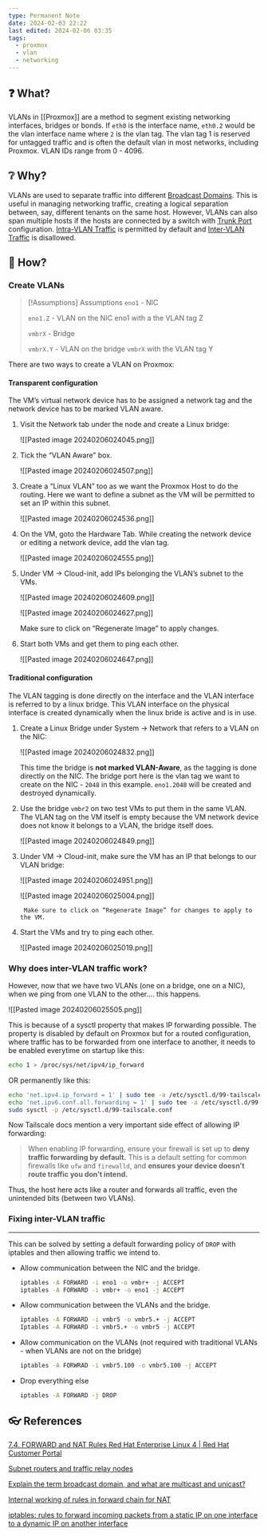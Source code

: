 ```yaml
---
type: Permanent Note
date: 2024-02-03 22:22
last edited: 2024-02-06 03:35
tags:
  - proxmox
  - vlan
  - networking
---
```

## ❓ What?
  
VLANs in [[Proxmox]] are a method to segment existing networking interfaces, bridges or bonds. If `eth0` is the interface name, `eth0.2` would be the vlan interface name where `2` is the vlan tag. The vlan tag 1 is reserved for untagged traffic and is often the default vlan in most networks, including Proxmox. VLAN IDs range from 0 - 4096.

## ❔ Why?
  
VLANs are used to separate traffic into different [Broadcast Domains](https://www.notion.so/Broadcast-Domains-a640e2b460274ea9bf3a404e9417b085?pvs=21). This is useful in managing networking traffic, creating a logical separation between, say, different tenants on the same host. However, VLANs can also span multiple hosts if the hosts are connected by a switch with [Trunk Port](https://www.notion.so/Trunk-Port-5c6c934e5854458d95bf25a1263dd98d?pvs=21) configuration. [Intra-VLAN Traffic](https://www.notion.so/Intra-VLAN-Traffic-211f84daadc344c1ad5d838b7876e9a5?pvs=21) is permitted by default and [Inter-VLAN Traffic](https://www.notion.so/Inter-VLAN-Traffic-0c257ad5f69e4fababed1757d7440537?pvs=21) is disallowed.

## 🎤 How?

### Create VLANs

> [!Assumptions] Assumptions
>  `eno1` - NIC
>  
>  `eno1.Z` - VLAN on the NIC eno1 with a the VLAN tag Z
>  
>  `vmbrX` - Bridge
>  
>  `vmbrX.Y` - VLAN on the bridge `vmbrX` with the VLAN tag Y

There are two ways to create a VLAN on Proxmox:

#### Transparent configuration

The VM’s virtual network device has to be assigned a network tag and the network device has to be marked VLAN aware.
    
1. Visit the Network tab under the node and create a Linux bridge:
        
	![[Pasted image 20240206024045.png]]
        
2. Tick the “VLAN Aware” box.
        
	![[Pasted image 20240206024507.png]]
        
3. Create a “Linux VLAN” too as we want the Proxmox Host to do the routing. Here we want to define a subnet as the VM will be permitted to set an IP within this subnet.
        
	![[Pasted image 20240206024536.png]]
1. On the VM, goto the Hardware Tab. While creating the network device or editing a network device, add the vlan tag.
        
	![[Pasted image 20240206024555.png]]
        
5. Under VM → Cloud-init, add IPs belonging the VLAN’s subnet to the VMs.
        
	![[Pasted image 20240206024609.png]]
        
	![[Pasted image 20240206024627.png]]
        
	Make sure to click on “Regenerate Image” to apply changes.
        
6. Start both VMs and get them to ping each other.
        
	![[Pasted image 20240206024647.png]]
        
#### Traditional configuration
 
 The VLAN tagging is done directly on the interface and the VLAN interface is referred to by a linux bridge. This VLAN interface on the physical interface is created dynamically when the linux bride is active and is in use.
    
1. Create a Linux Bridge under System → Network that refers to a VLAN on the NIC:
        
	![[Pasted image 20240206024832.png]]
        
	This time the bridge is **not marked VLAN-Aware**, as the tagging is done directly on the NIC. The bridge port here is the vlan tag we want to create on the NIC - `2048` in this example. `eno1.2048` will be created and destroyed dynamically. 
	
2. Use the bridge `vmbr2` on two test VMs to put them in the same VLAN. The VLAN tag on the VM itself is empty because the VM network device does not know it belongs to a VLAN, the bridge itself does.
        
	![[Pasted image 20240206024849.png]]
        
3. Under VM → Cloud-init, make sure the VM has an IP that belongs to our VLAN bridge:
        
	![[Pasted image 20240206024951.png]]
        
	![[Pasted image 20240206025004.png]]
        
        Make sure to click on “Regenerate Image” for changes to apply to the VM.
        
4. Start the VMs and try to ping each other.
        
	![[Pasted image 20240206025019.png]]
        

### Why does inter-VLAN traffic work?

However, now that we have two VLANs (one on a bridge, one on a NIC), when we ping from one VLAN to the other…. this happens.

![[Pasted image 20240206025505.png]]

This is because of a sysctl property that makes IP forwarding possible. The property is disabled by default on Proxmox but for a routed configuration, where traffic has to be forwarded from one interface to another, it needs to be enabled everytime on startup like this:

```bash
echo 1 > /proc/sys/net/ipv4/ip_forward
```

OR permanently like this:

```bash
echo 'net.ipv4.ip_forward = 1' | sudo tee -a /etc/sysctl.d/99-tailscale.conf
echo 'net.ipv6.conf.all.forwarding = 1' | sudo tee -a /etc/sysctl.d/99-tailscale.conf
sudo sysctl -p /etc/sysctl.d/99-tailscale.conf
```

Now Tailscale docs mention a very important side effect of allowing IP forwarding:

> When enabling IP forwarding, ensure your firewall is set up to **deny traffic forwarding by default.** This is a default setting for common firewalls like `ufw` and `firewalld`, and **ensures your device doesn’t route traffic you don’t intend.**

Thus, the host here acts like a router and forwards all traffic, even the unintended bits (between two VLANs).

### Fixing inter-VLAN traffic
---
This can be solved by setting a default forwarding policy of `DROP` with iptables and then allowing traffic we intend to.
- Allow communication between the NIC and the bridge.
    ```bash
    iptables -A FORWARD -i eno1 -o vmbr+ -j ACCEPT
    iptables -A FORWARD -i vmbr+ -o eno1 -j ACCEPT
    ```
- Allow communication between the VLANs and the bridge.
    ```bash
    iptables -A FORWARD -i vmbr5 -o vmbr5.+ -j ACCEPT
    Iptables -A FORWARD -i vmbr5.+ -o vmbr5 -j ACCEPT
    ```
- Allow communication on the VLANs (not required with traditional VLANs - when VLANs are not on the bridge)
    ```bash
    iptables -A FORWRAD -i vmbr5.100 -o vmbr5.100 -j ACCEPT
    ```
- Drop everything else
    ```bash
    iptables -A FORWARD -j DROP
    ```


## 👓 References

[7.4. FORWARD and NAT Rules Red Hat Enterprise Linux 4 | Red Hat Customer Portal](https://access.redhat.com/documentation/en-us/red_hat_enterprise_linux/4/html/security_guide/s1-firewall-ipt-fwd)

[Subnet routers and traffic relay nodes](https://tailscale.com/kb/1019/subnets?tab=linux#enable-ip-forwarding)

[Explain the term broadcast domain, and what are multicast and unicast?](https://www.perplexity.ai/search/Explain-the-term-L2lx9DkaRs65wuoSsXkZYw?s=c)

[Internal working of rules in forward chain for NAT](https://superuser.com/questions/255705/internal-working-of-rules-in-forward-chain-for-nat)

[iptables: rules to forward incoming packets from a static IP on one interface to a dynamic IP on another interface](https://serverfault.com/questions/880244/iptables-rules-to-forward-incoming-packets-from-a-static-ip-on-one-interface-to)

